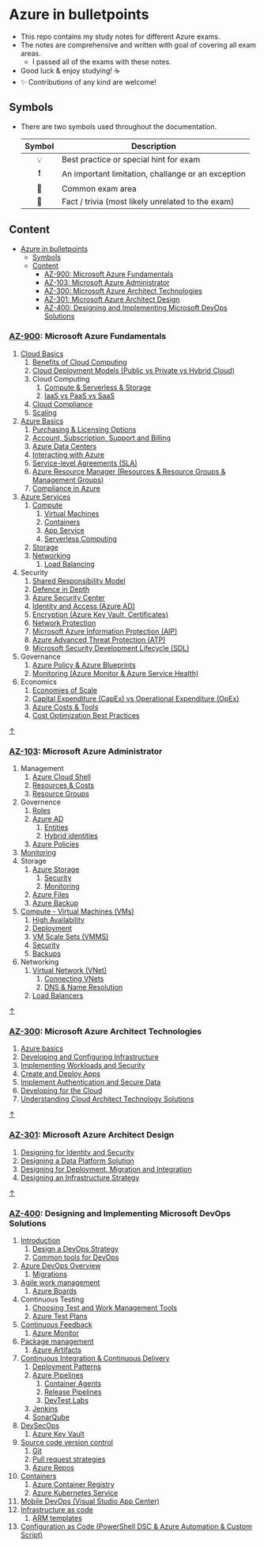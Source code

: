 # Azure in bulletpoints

- This repo contains my study notes for different Azure exams.
- The notes are comprehensive and written with goal of covering all exam areas.
  - I passed all of the exams with these notes.
- Good luck & enjoy studying! ☕
- ✨ Contributions of any kind are welcome!

## Symbols

- There are two symbols used throughout the documentation.

    | Symbol | Description |
    |:------:|-------------|
    | 💡 | Best practice or special hint for exam |
    | ❗ | An important limitation, challange or an exception |
    | 📝 | Common exam area |
    | 🤗 | Fact / trivia (most likely unrelated to the exam) |

## Content

- [Azure in bulletpoints](#azure-in-bulletpoints)
  - [Symbols](#symbols)
  - [Content](#content)
    - [AZ-900: Microsoft Azure Fundamentals](#az-900-microsoft-azure-fundamentals)
    - [AZ-103: Microsoft Azure Administrator](#az-103-microsoft-azure-administrator)
    - [AZ-300: Microsoft Azure Architect Technologies](#az-300-microsoft-azure-architect-technologies)
    - [AZ-301: Microsoft Azure Architect Design](#az-301-microsoft-azure-architect-design)
    - [AZ-400: Designing and Implementing Microsoft DevOps Solutions](#az-400-designing-and-implementing-microsoft-devops-solutions)

### [AZ-900](https://www.microsoft.com/en-us/learning/exam-az-900.aspx): Microsoft Azure Fundamentals

1. [Cloud Basics](./AZ-900%20Microsoft%20Azure%20Fundamentals/1.%20Cloud%20Basics.md)
   1. [Benefits of Cloud Computing](./AZ-900%20Microsoft%20Azure%20Fundamentals/1.1.%20Benefits%20of%20Cloud%20Computing.md)
   2. [Cloud Deployment Models (Public vs Private vs Hybrid Cloud)](./AZ-900%20Microsoft%20Azure%20Fundamentals/1.2.%20Cloud%20Deployment%20Models%20(Public%20vs%20Private%20vs%20Hybrid%20Cloud).md)
   3. Cloud Computing
      1. [Compute & Serverless & Storage](./AZ-900%20Microsoft%20Azure%20Fundamentals/1.3.1.%20Compute%20&%20Serverless%20&%20Storage.md)
      2. [IaaS vs PaaS vs SaaS](./AZ-900%20Microsoft%20Azure%20Fundamentals/1.3.2.%20IaaS%20vs%20PaaS%20vs%20SaaS.md)
   4. [Cloud Compliance](./AZ-900%20Microsoft%20Azure%20Fundamentals/1.4.%20Cloud%20Compliance.md)
   5. [Scaling](./AZ-900%20Microsoft%20Azure%20Fundamentals/1.5.%20Scaling.md)
2. [Azure Basics](./AZ-900%20Microsoft%20Azure%20Fundamentals/2.%20Azure%20Basics.md)
   1. [Purchasing & Licensing Options](./AZ-900%20Microsoft%20Azure%20Fundamentals/2.1.%20Purchasing%20&%20Licensing%20Options.md)
   2. [Account, Subscription, Support and Billing](./AZ-900%20Microsoft%20Azure%20Fundamentals/2.2.%20Azure%20Account,%20Subscription,%20Support%20and%20Billing.md)
   3. [Azure Data Centers](./AZ-900%20Microsoft%20Azure%20Fundamentals/2.3.%20Azure%20Data%20Centers.md)
   4. [Interacting with Azure](./AZ-900%20Microsoft%20Azure%20Fundamentals/2.4.%20Interacting%20with%20Azure.md)
   5. [Service-level Agreements (SLA)](./AZ-900%20Microsoft%20Azure%20Fundamentals/2.5.%20Service-level%20Agreements%20(SLA).md)
   6. [Azure Resource Manager (Resources & Resource Groups & Management Groups)](./AZ-900%20Microsoft%20Azure%20Fundamentals/2.6.%20Azure%20Resource%20Manager%20(Resources%20&%20Resource%20Groups%20&%20Management%20Groups).md)
   7. [Compliance in Azure](./AZ-900%20Microsoft%20Azure%20Fundamentals/2.7.%20Compliance%20in%20Azure.md)
3. [Azure Services](./AZ-900%20Microsoft%20Azure%20Fundamentals/3.%20Azure%20Services.md)
   1. [Compute](./AZ-900%20Microsoft%20Azure%20Fundamentals/3.1.%20Compute.md)
      1. [Virtual Machines](./AZ-900%20Microsoft%20Azure%20Fundamentals/3.1.1.%20Virtual%20Machines.md)
      2. [Containers](./AZ-900%20Microsoft%20Azure%20Fundamentals/3.1.2.%20Containers.md)
      3. [App Service](./AZ-900%20Microsoft%20Azure%20Fundamentals/3.1.3.%20App%20Service.md)
      4. [Serverless Computing](./AZ-900%20Microsoft%20Azure%20Fundamentals/3.1.4.%20Serverless%20Computing.md)
   2. [Storage](./AZ-900%20Microsoft%20Azure%20Fundamentals/3.2.%20Storage.md)
   3. [Networking](./AZ-900%20Microsoft%20Azure%20Fundamentals/3.3.%20Networking.md)
      1. [Load Balancing](./AZ-900%20Microsoft%20Azure%20Fundamentals/3.3.1.%20Load%20Balancing.md)
4. Security
   1. [Shared Responsibility Model](./AZ-900%20Microsoft%20Azure%20Fundamentals/4.1.%20Shared%20Responsibility%20Model.md)
   2. [Defence in Depth](./AZ-900%20Microsoft%20Azure%20Fundamentals/4.2.%20Defence%20in%20depth.md)
   3. [Azure Security Center](./AZ-900%20Microsoft%20Azure%20Fundamentals/4.3.%20Azure%20Security%20Center.md)
   4. [Identity and Access (Azure AD)](./AZ-900%20Microsoft%20Azure%20Fundamentals/4.4.%20Identity%20and%20Access%20(Azure%20AD).md)
   5. [Encryption (Azure Key Vault, Certificates)](./AZ-900%20Microsoft%20Azure%20Fundamentals/4.5.%20Encryption%20(Azure%20Key%20Vault,%20Certificates).md)
   6. [Network Protection](./AZ-900%20Microsoft%20Azure%20Fundamentals/4.6.%20Network%20Protection.md)
   7. [Microsoft Azure Information Protection (AIP)](./AZ-900%20Microsoft%20Azure%20Fundamentals/4.7.%20Microsoft%20Azure%20Information%20Protection%20(AIP).md)
   8. [Azure Advanced Threat Protection (ATP)](./AZ-900%20Microsoft%20Azure%20Fundamentals/4.8.%20Azure%20Advanced%20Threat%20Protection%20(ATP).md)
   9. [Microsoft Security Development Lifecycle (SDL)](./AZ-900%20Microsoft%20Azure%20Fundamentals/4.9.%20Microsoft%20Security%20Development%20Lifecycle%20(SDL).md)
5. Governance
   1. [Azure Policy & Azure Blueprints](./AZ-900%20Microsoft%20Azure%20Fundamentals/5.1.%20Azure%20Policy%20&%20Azure%20Blueprints.md)
   2. [Monitoring (Azure Monitor & Azure Service Health)](./AZ-900%20Microsoft%20Azure%20Fundamentals/5.2.%20Monitoring%20(Azure%20Monitor%20&%20Azure%20Service%20Health).md)
6. Economics
   1. [Economies of Scale](./AZ-900%20Microsoft%20Azure%20Fundamentals/6.1.%20Economies%20of%20Scale.md)
   2. [Capital Expenditure (CapEx) vs Operational Expenditure (OpEx)](./AZ-900%20Microsoft%20Azure%20Fundamentals/6.2.%20Capital%20Expenditure%20(CapEx)%20vs%20Operational%20Expenditure%20(OpEx).md)
   3. [Azure Costs & Tools](./AZ-900%20Microsoft%20Azure%20Fundamentals/6.3.%20Azure%20Costs%20&%20Tools.md)
   4. [Cost Optimization Best Practices](./AZ-900%20Microsoft%20Azure%20Fundamentals/6.4.%20Cost%20Optimization%20Best%20Practices.md)

[↑](#content)

### [AZ-103](https://www.microsoft.com/en-us/learning/exam-az-103.aspx): Microsoft Azure Administrator

1. Management
   1. [Azure Cloud Shell](AZ-103%20Microsoft%20Azure%20Administrator/1.1.%20Management%20-%20Azure%20Cloud%20Shell.md)
   2. [Resources & Costs](AZ-103%20Microsoft%20Azure%20Administrator/1.2.%20Management%20-%20Resources%20&%20Costs.md)
   3. [Resource Groups](AZ-103%20Microsoft%20Azure%20Administrator/1.3.%20Management%20-%20Resource%20Groups.md)
2. Governence
   1. [Roles](AZ-103%20Microsoft%20Azure%20Administrator/2.1.%20Governence%20-%20Roles.md)
   2. [Azure AD](AZ-103%20Microsoft%20Azure%20Administrator/2.2.%20Governence%20-%20Azure%20AD.md)
      1. [Entities](AZ-103%20Microsoft%20Azure%20Administrator/2.2.1.%20Governence%20-%20Azure%20AD%20-%20Entities.md)
      2. [Hybrid identities](AZ-103%20Microsoft%20Azure%20Administrator/2.2.2.%20Governence%20-%20Azure%20AD%20-%20Hybrid%20Identities.md)
   3. [Azure Policies](AZ-103%20Microsoft%20Azure%20Administrator/2.3.%20Governence%20-%20Azure%20Policies.md)
3. [Monitoring](AZ-103%20Microsoft%20Azure%20Administrator/3.%20Monitoring.md)
4. Storage
   1. [Azure Storage](AZ-103%20Microsoft%20Azure%20Administrator/4.1.%20Storage%20-%20Azure%20Storage.md)
      1. [Security](AZ-103%20Microsoft%20Azure%20Administrator/4.1.1.%20Storage%20-%20Azure%20Storage%20-%20Security.md)
      2. [Monitoring](AZ-103%20Microsoft%20Azure%20Administrator/4.1.2.%20Storage%20-%20Azure%20Storage%20-%20Monitoring.md)
   2. [Azure Files](AZ-103%20Microsoft%20Azure%20Administrator/4.2.%20Storage%20-%20Azure%20Files.md)
   3. [Azure Backup](AZ-103%20Microsoft%20Azure%20Administrator/4.3.%20Storage%20-%20Azure%20Backup.md)
5. [Compute - Virtual Machines (VMs)](AZ-103%20Microsoft%20Azure%20Administrator/5.%20Compute%20-%20Virtual%20machines%20(VMs).md)
   1. [High Availability](AZ-103%20Microsoft%20Azure%20Administrator/5.1.%20Compute%20-%20Virtual%20machines%20(VMs)%20-%20High%20Availability.md)
   2. [Deployment](AZ-103%20Microsoft%20Azure%20Administrator/5.2%20Compute%20-%20Virtual%20machines%20(VMs)%20-%20Deployment.md)
   3. [VM Scale Sets (VMMS)](AZ-103%20Microsoft%20Azure%20Administrator/5.3%20Compute%20-%20Virtual%20machines%20(VMs)%20-%20VM%20Scale%20Sets%20(VMMS).md)
   4. [Security](AZ-103%20Microsoft%20Azure%20Administrator/5.4.%20Compute%20-%20Virtual%20machines%20(VMs)%20-%20Security.md)
   5. [Backups](AZ-103%20Microsoft%20Azure%20Administrator/5.5.%20Compute%20-%20Virtual%20machines%20(VMs)%20-%20Backups.md)
6. Networking
   1. [Virtual Network (VNet)](AZ-103%20Microsoft%20Azure%20Administrator/6.1.%20Networking%20-%20Virtual%20Network%20(VNet).md)
      1. [Connecting VNets](AZ-103%20Microsoft%20Azure%20Administrator/6.1.1.%20Networking%20-%20Virtual%20Network%20(VNet)%20-%20Connecting%20VNets.md)
      2. [DNS & Name Resolution](AZ-103%20Microsoft%20Azure%20Administrator/6.1.2.%20Networking%20-%20Virtual%20Network%20(VNet)%20-%20DNS%20&%20Name%20Resolution.md)
   2. [Load Balancers](AZ-103%20Microsoft%20Azure%20Administrator/6.2.%20Networking%20-%20Load%20Balancers.md)

[↑](#content)

### [AZ-300](https://www.microsoft.com/en-us/learning/exam-az-300.aspx): Microsoft Azure Architect Technologies

1. [Azure basics](AZ-300%20Microsoft%20Azure%20Architect%20Technologies/0.%20Azure%20basics.md)
2. [Developing and Configuring Infrastructure](AZ-300%20Microsoft%20Azure%20Architect%20Technologies/1.%20Developing%20and%20Configuring%20Infrastructure.md)
3. [Implementing Workloads and Security](AZ-300%20Microsoft%20Azure%20Architect%20Technologies/2.%20Implementing%20Workloads%20and%20Security.md)
4. [Create and Deploy Apps](AZ-300%20Microsoft%20Azure%20Architect%20Technologies/3.%20Create%20and%20Deploy%20Apps.md)
5. [Implement Authentication and Secure Data](AZ-300%20Microsoft%20Azure%20Architect%20Technologies/4.%20Implement%20Authentication%20and%20Secure%20Data.md)
6. [Developing for the Cloud](AZ-300%20Microsoft%20Azure%20Architect%20Technologies/5.%20Developing%20for%20the%20Cloud.md)
7. [Understanding Cloud Architect Technology Solutions](AZ-300%20Microsoft%20Azure%20Architect%20Technologies/6.%20Understanding%20Cloud%20Architect%20Technology%20Solutions.md)

[↑](#content)

### [AZ-301](https://www.microsoft.com/en-us/learning/exam-az-301.aspx): Microsoft Azure Architect Design

1. [Designing for Identity and Security](AZ-301%20Microsoft%20Azure%20Architect%20Design/1.%20Designing%20for%20Identity%20and%20Security.md)
2. [Designing a Data Platform Solution](AZ-301%20Microsoft%20Azure%20Architect%20Design/2.%20Designing%20a%20Data%20Platform%20Solution.md)
3. [Designing for Deployment, Migration and Integration](AZ-301%20Microsoft%20Azure%20Architect%20Design/3.%20Designing%20for%20Deployment,%20Migration%20and%20Integration.md)
4. [Designing an Infrastructure Strategy](AZ-301%20Microsoft%20Azure%20Architect%20Design/4.%20Designing%20an%20Infrastructure%20Strategy.md)

[↑](#content)

### [AZ-400](https://www.microsoft.com/en-us/learning/exam-az-400.aspx): Designing and Implementing Microsoft DevOps Solutions

1. [Introduction](AZ-400%20Microsoft%20Azure%20DevOps%20Solutions/1.%20Introduction.md)
   1. [Design a DevOps Strategy](AZ-400%20Microsoft%20Azure%20DevOps%20Solutions/1.1.%20Design%20a%20DevOps%20Strategy.md)
   2. [Common tools for DevOps](AZ-400%20Microsoft%20Azure%20DevOps%20Solutions/1.2.%20Common%20tools%20for%20DevOps.md)
2. [Azure DevOps Overview](AZ-400%20Microsoft%20Azure%20DevOps%20Solutions/2.%20Azure%20DevOps%20Overview.md)
   1. [Migrations](AZ-400%20Microsoft%20Azure%20DevOps%20Solutions/2.1.%20Migrations.md)
3. [Agile work management](AZ-400%20Microsoft%20Azure%20DevOps%20Solutions/3.%20Agile%20work%20management.md)
   1. [Azure Boards](AZ-400%20Microsoft%20Azure%20DevOps%20Solutions/3.1.%20Azure%20Boards.md)
4. Continuous Testing
   1. [Choosing Test and Work Management Tools](AZ-400%20Microsoft%20Azure%20DevOps%20Solutions/4.1.%20Continuous%20Testing%20-%20Choosing%20Test%20and%20Work%20Management%20Tools.md)
   2. [Azure Test Plans](AZ-400%20Microsoft%20Azure%20DevOps%20Solutions/4.2.%20Continuous%20Testing%20-%20Azure%20Test%20Plans.md)
5. [Continuous Feedback](AZ-400%20Microsoft%20Azure%20DevOps%20Solutions/5.%20Continuous%20Feedback.md)
   1. [Azure Monitor](AZ-400%20Microsoft%20Azure%20DevOps%20Solutions/5.1.%20Azure%20Monitor.md)
6. [Package management](AZ-400%20Microsoft%20Azure%20DevOps%20Solutions/6.%20Package%20Management.md)
   1. [Azure Artifacts](AZ-400%20Microsoft%20Azure%20DevOps%20Solutions/6.1.%20Azure%20Artifacts.md)
7. [Continuous Integration & Continuous Delivery](AZ-400%20Microsoft%20Azure%20DevOps%20Solutions/7.%20Continuous%20Integration%20&%20Continuous%20Delivery.md)
   1. [Deployment Patterns](AZ-400%20Microsoft%20Azure%20DevOps%20Solutions/7.1.%20Deployment%20Patterns.md)
   2. [Azure Pipelines](AZ-400%20Microsoft%20Azure%20DevOps%20Solutions/7.2.%20Azure%20Pipelines.md)
      1. [Container Agents](AZ-400%20Microsoft%20Azure%20DevOps%20Solutions/7.2.1.%20Azure%20Pipelines%20-%20Container%20Agents.md)
      2. [Release Pipelines](AZ-400%20Microsoft%20Azure%20DevOps%20Solutions/7.2.2.%20Azure%20Pipelines%20-%20Release%20Pipelines.md)
      3. [DevTest Labs](AZ-400%20Microsoft%20Azure%20DevOps%20Solutions/7.2.3.%20Azure%20Pipelines%20-%20DevTest%20Labs.md)
   3. [Jenkins](AZ-400%20Microsoft%20Azure%20DevOps%20Solutions/7.3.%20Jenkins.md)
   4. [SonarQube](AZ-400%20Microsoft%20Azure%20DevOps%20Solutions/7.4.%20SonarQube.md)
8. [DevSecOps](AZ-400%20Microsoft%20Azure%20DevOps%20Solutions/8.%20DevSecOps.md)
   1. [Azure Key Vault](AZ-400%20Microsoft%20Azure%20DevOps%20Solutions/8.1.%20Azure%20Key%20Vault.md)
9. [Source code version control](AZ-400%20Microsoft%20Azure%20DevOps%20Solutions/9.%20Source%20code%20version%20control.md)
    1. [Git](AZ-400%20Microsoft%20Azure%20DevOps%20Solutions/9.1.%20Git.md)
    2. [Pull request strategies](AZ-400%20Microsoft%20Azure%20DevOps%20Solutions/9.2.%20Pull%20request%20strategies.md)
    3. [Azure Repos](AZ-400%20Microsoft%20Azure%20DevOps%20Solutions/9.3.%20Azure%20Repos.md)
10. [Containers](AZ-400%20Microsoft%20Azure%20DevOps%20Solutions/10.%20Containers.md)
    1. [Azure Container Registry](AZ-400%20Microsoft%20Azure%20DevOps%20Solutions/10.1.%20Azure%20Container%20Registry.md)
    2. [Azure Kubernetes Service](AZ-400%20Microsoft%20Azure%20DevOps%20Solutions/10.2.%20Azure%20Kubernetes%20Service.md)
11. [Mobile DevOps (Visual Studio App Center)](AZ-400%20Microsoft%20Azure%20DevOps%20Solutions/11.%20Mobile%20DevOps%20(Visual%20Studio%20App%20Center).md)
12. [Infrastructure as code](AZ-400%20Microsoft%20Azure%20DevOps%20Solutions/12.%20Infrastructure%20as%20code.md)
    1. [ARM templates](AZ-400%20Microsoft%20Azure%20DevOps%20Solutions/12.1.%20ARM%20templates.md)
13. [Configuration as Code (PowerShell DSC & Azure Automation & Custom Script)](AZ-400%20Microsoft%20Azure%20DevOps%20Solutions/13.%20Configuration%20as%20Code%20(PowerShell%20DSC%20&%20Azure%20Automation%20&%20Custom%20Script).md)
